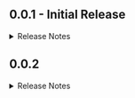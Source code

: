 ## 0.0.1 - Initial Release

<details>
<summary>Release Notes</summary>

### Overview

This is the initial release of the `get_storage_pro` package, aimed at simplifying the process of storing and retrieving objects in Flutter applications using the `get_storage` package.

### Key Features

- Provides utility methods for storing and retrieving objects directly to/from storage.
- Supports storing single objects, lists of objects, and fetching single or multiple objects from storage.
- Automatically handles object serialization and deserialization, eliminating the need for manual conversion to/from maps.
- Introduces the `CommonDataClass` base class for model classes, making it easier to define and manage data models.

### Future Plans

In future releases, we plan to add additional features and improvements, including:

- Enhanced error handling and error reporting.
- Support for more advanced data manipulation operations.
- Optimization and performance enhancements.
- Expanded documentation and examples to make usage even easier.

### Contributions

This package is open-source, and contributions are welcome! Feel free to fork the repository and contribute improvements, bug fixes, or new features. Pull requests will be actively reviewed and accepted after verification.

Thank you for using `get_storage_pro`!

</details>

## 0.0.2 

<details>
<summary>Release Notes</summary>

- Added Example main.dart

</details>